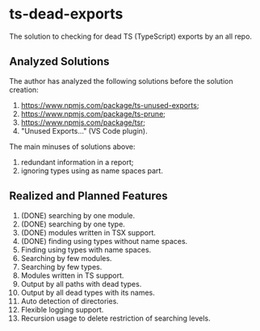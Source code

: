 # ts-dead-exports
The solution to checking for dead TS (TypeScript) exports by an all repo.

## Analyzed Solutions

The author has analyzed the following solutions before the solution creation:
1. https://www.npmjs.com/package/ts-unused-exports;
1. https://www.npmjs.com/package/ts-prune;
1. https://www.npmjs.com/package/tsr;
1. "Unused Exports…" (VS Code plugin).

The main minuses of solutions above:
1. redundant information in a report;
1. ignoring types using as name spaces part.

## Realized and Planned Features
1. (DONE) searching by one module.
1. (DONE) searching by one type.
1. (DONE) modules written in TSX support.
1. (DONE) finding using types without name spaces.
1. Finding using types with name spaces.
1. Searching by few modules.
1. Searching by few types.
1. Modules written in TS support.
1. Output by all paths with dead types.
1. Output by all dead types with its names.
1. Auto detection of directories.
1. Flexible logging support.
1. Recursion usage to delete restriction of searching levels.